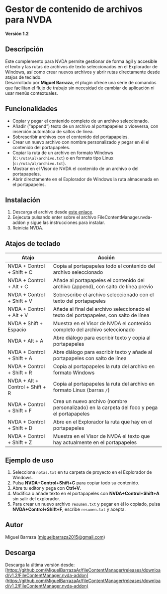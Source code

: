 # Gestor de contenido de archivos para NVDA

**Versión 1.2**

## Descripción

Este complemento para NVDA permite gestionar de forma ágil y accesible el texto y las rutas de archivos de texto seleccionados en el Explorador de Windows, así como crear nuevos archivos y abrir rutas directamente desde atajos de teclado.  
Desarrollado por **Miguel Barraza**, el plugin ofrece una serie de comandos que facilitan el flujo de trabajo sin necesidad de cambiar de aplicación ni usar menús contextuales.

## Funcionalidades

- Copiar y pegar el contenido completo de un archivo seleccionado.  
- Añadir (“append”) texto de un archivo al portapapeles o viceversa, con inserción automática de saltos de línea.  
- Sobrescribir archivos con el contenido del portapapeles.  
- Crear un nuevo archivo con nombre personalizado y pegar en él el contenido del portapapeles.  
- Copiar la ruta de un archivo en formato Windows (`C:\ruta\al\archivo.txt`) o en formato tipo Linux (`c:/ruta/al/archivo.txt`).  
- Mostrar en el Visor de NVDA el contenido de un archivo o del portapapeles.  
- Abrir directamente en el Explorador de Windows la ruta almacenada en el portapapeles.

## Instalación

1. Descarga el archivo desde [este enlace](https://github.com/MiguelBarrazaAr/fileContentManager/releases/download/v1.2/FileContentManager.nvda-addon).  
2. Eejecuta pulsando enter sobre el archivo FileContentManager.nvda-addon y sigue las instrucciones para instalar.  
3. Reinicia NVDA.

## Atajos de teclado

| Atajo                       | Acción                                                                                 |
| --------------------------- | -------------------------------------------------------------------------------------- |
| NVDA + Control + Shift + C   | Copia al portapapeles todo el contenido del archivo seleccionado                       |
| NVDA + Control + Alt + C     | Añade al portapapeles el contenido del archivo (append), con salto de línea previo     |
| NVDA + Control + Shift + V   | Sobrescribe el archivo seleccionado con el texto del portapapeles                     |
| NVDA + Control + Alt + V     | Añade al final del archivo seleccionado el texto del portapapeles, con salto de línea |
| NVDA + Shift + Espacio       | Muestra en el Visor de NVDA el contenido completo del archivo seleccionado              |
| NVDA + Alt + A              | Abre diálogo para escribir texto y copia al portapapeles                               |
| NVDA + Control + Shift + A   | Abre diálogo para escribir texto y añade al portapapeles con salto de línea           |
| NVDA + Control + Shift + R   | Copia al portapapeles la ruta del archivo en formato Windows                           |
| NVDA + Alt + Control + Shift + R | Copia al portapapeles la ruta del archivo en formato Linux (barras `/`)          |
| NVDA + Control + Shift + F   | Crea un nuevo archivo (nombre personalizado) en la carpeta del foco y pega el portapapeles |
| NVDA + Control + Shift + D   | Abre en el Explorador la ruta que hay en el portapapeles                               |
| NVDA + Control + Shift + Z   | Muestra en el Visor de NVDA el texto que hay actualmente en el portapapeles             |

## Ejemplo de uso

1. Selecciona `notas.txt` en tu carpeta de proyecto en el Explorador de Windows.  
2. Pulsa **NVDA+Control+Shift+C** para copiar todo su contenido.  
3. Abre tu editor y pega con **Ctrl+V**.  
4. Modifica o añade texto en el portapapeles con **NVDA+Control+Shift+A** sin salir del explorador.  
5. Para crear un nuevo archivo `resumen.txt` y pegar en él lo copiado, pulsa **NVDA+Control+Shift+F**, escribe `resumen.txt` y acepta.

## Autor

Miguel Barraza (<miguelbarraza2015@gmail.com>)

## Descarga

Descarga la última versión desde:  
[https://github.com/MiguelBarrazaAr/fileContentManager/releases/download/v1.2/FileContentManager.nvda-addon](https://github.com/MiguelBarrazaAr/fileContentManager/releases/download/v1.2/FileContentManager.nvda-addon)
